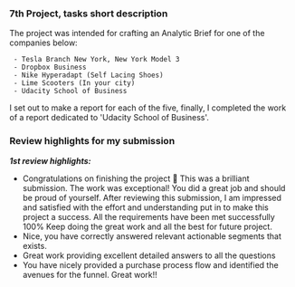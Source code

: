 ﻿### 7th Project, tasks short description

 The project was intended for crafting an Analytic Brief for one of the companies below:

     - Tesla Branch New York, New York Model 3
     - Dropbox Business
     - Nike Hyperadapt (Self Lacing Shoes)
     - Lime Scooters (In your city)
     - Udacity School of Business

  I set out to make a report for each of the five, finally, I completed the work of a report dedicated to 'Udacity School of Business'.

### Review highlights for my submission

*__1st review highlights:__*

- Congratulations on finishing the project 🎉
This was a brilliant submission. The work was exceptional! You did a great job and should be proud of yourself. After reviewing this
submission, I am impressed and satisfied with the effort and understanding put in to make this project a success. All the requirements
have been met successfully 100%
Keep doing the great work and all the best for future project.
- Nice, you have correctly answered relevant actionable segments that exists.
- Great work providing excellent detailed answers to all the questions
- You have nicely provided a purchase process flow and identified the avenues for the funnel. Great work!!
